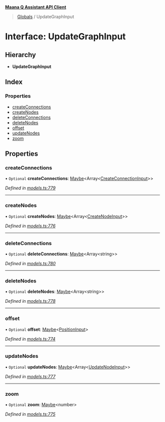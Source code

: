 **[Maana Q Assistant API Client](../README.md)**

> [Globals](../README.md) / UpdateGraphInput

# Interface: UpdateGraphInput

## Hierarchy

* **UpdateGraphInput**

## Index

### Properties

* [createConnections](updategraphinput.md#createconnections)
* [createNodes](updategraphinput.md#createnodes)
* [deleteConnections](updategraphinput.md#deleteconnections)
* [deleteNodes](updategraphinput.md#deletenodes)
* [offset](updategraphinput.md#offset)
* [updateNodes](updategraphinput.md#updatenodes)
* [zoom](updategraphinput.md#zoom)

## Properties

### createConnections

• `Optional` **createConnections**: [Maybe](../README.md#maybe)\<Array\<[CreateConnectionInput](createconnectioninput.md)>>

*Defined in [models.ts:779](https://github.com/maana-io/q-assistant-client/blob/develop/src/models.ts#L779)*

___

### createNodes

• `Optional` **createNodes**: [Maybe](../README.md#maybe)\<Array\<[CreateNodeInput](createnodeinput.md)>>

*Defined in [models.ts:776](https://github.com/maana-io/q-assistant-client/blob/develop/src/models.ts#L776)*

___

### deleteConnections

• `Optional` **deleteConnections**: [Maybe](../README.md#maybe)\<Array\<string>>

*Defined in [models.ts:780](https://github.com/maana-io/q-assistant-client/blob/develop/src/models.ts#L780)*

___

### deleteNodes

• `Optional` **deleteNodes**: [Maybe](../README.md#maybe)\<Array\<string>>

*Defined in [models.ts:778](https://github.com/maana-io/q-assistant-client/blob/develop/src/models.ts#L778)*

___

### offset

• `Optional` **offset**: [Maybe](../README.md#maybe)\<[PositionInput](positioninput.md)>

*Defined in [models.ts:774](https://github.com/maana-io/q-assistant-client/blob/develop/src/models.ts#L774)*

___

### updateNodes

• `Optional` **updateNodes**: [Maybe](../README.md#maybe)\<Array\<[UpdateNodeInput](updatenodeinput.md)>>

*Defined in [models.ts:777](https://github.com/maana-io/q-assistant-client/blob/develop/src/models.ts#L777)*

___

### zoom

• `Optional` **zoom**: [Maybe](../README.md#maybe)\<number>

*Defined in [models.ts:775](https://github.com/maana-io/q-assistant-client/blob/develop/src/models.ts#L775)*
